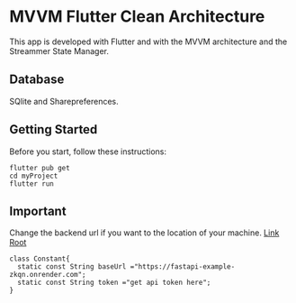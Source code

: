 # MVVM Flutter Clean Architecture

This app is developed with Flutter and with the MVVM architecture and the Streammer State Manager.

## Database

SQlite and Sharepreferences.

## Getting Started

Before you start, follow these instructions:

```
flutter pub get
cd myProject
flutter run
```

## Important
Change the backend url if you want to the location of your machine.
[Link Root](https://github.com/valenzuela21/MVVM-FLUTTER-Clean-Code/blob/a2b57ed7b4243a282cd8656179ba704ee52a5af1/lib/app/constant.dart)

```
class Constant{
  static const String baseUrl ="https://fastapi-example-zkqn.onrender.com";
  static const String token ="get api token here";
}
```
